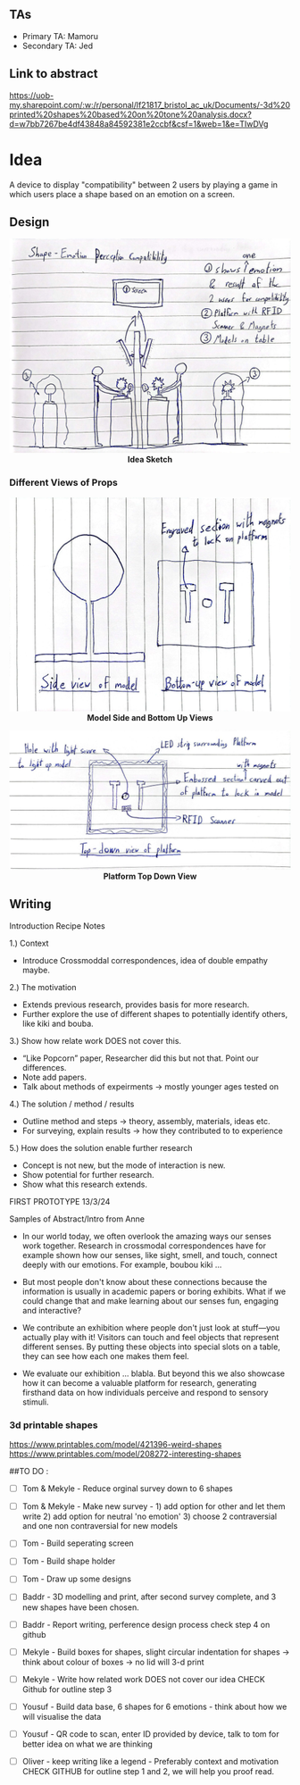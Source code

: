 ## TAs ##
- Primary TA: Mamoru
- Secondary TA: Jed

## Link to abstract
https://uob-my.sharepoint.com/:w:/r/personal/lf21817_bristol_ac_uk/Documents/-3d%20printed%20shapes%20based%20on%20tone%20analysis.docx?d=w7bb7267be4df43848a84592381e2ccbf&csf=1&web=1&e=TIwDVg


# Idea
A device to display "compatibility" between 2 users by playing a game in which users place a shape based on an emotion on a screen.

## Design
<p align="center">
  <img src="https://github.com/UoB-Interactive-Devices/ID24-TeamD/blob/main/Sketches/Idea.jpeg" />
   <b>Idea Sketch</b>
</p>

### Different Views of Props
<p align="center">
  <img src="https://github.com/UoB-Interactive-Devices/ID24-TeamD/blob/main/Sketches/Model%20Views.jpeg" />
   <b>Model Side and Bottom Up Views</b>
</p>

<p align="center">
  <img src="https://github.com/UoB-Interactive-Devices/ID24-TeamD/blob/main/Sketches/Platform%20View.jpeg" />
   <b>Platform Top Down View</b>
</p>

## Writing

Introduction Recipe Notes

1.)	Context
-	Introduce Crossmoddal correspondences, idea of double empathy maybe.
   
2.)	The motivation
-	Extends previous research, provides basis for more research.
-	Further explore the use of different shapes to potentially identify others, like kiki and bouba.
  
3.)	Show how relate work DOES not cover this.
-	“Like Popcorn” paper, Researcher did this but not that. Point our differences.
-	Note add papers.
-	Talk about methods of expeirments -> mostly younger ages tested on
  
4.)	The solution / method / results
-	Outline method and steps -> theory, assembly, materials, ideas etc.
-	For surveying, explain results -> how they contributed to to experience

5.)	How does the solution enable further research
-	Concept is not new, but the mode of interaction is new.
-	Show potential for further research.
-	Show what this research extends. 


FIRST PROTOTYPE 13/3/24


Samples of Abstract/Intro from Anne

- In our world today, we often overlook the amazing ways our senses work together. Research in crossmodal correspondences have for example shown how our senses, like sight, smell, and touch, connect deeply with our emotions. For example, boubou kiki ...
 
- But most people don't know about these connections because the information is usually in academic papers or boring exhibits. What if we could change that and make learning about our senses fun, engaging and interactive?
 
- We contribute an exhibition where people don't just look at stuff—you actually play with it! Visitors can touch and feel objects that represent different senses. By putting these objects into special slots on a table, they can see how each one makes them feel.
 
- We evaluate our exhibition ... blabla. But beyond this we also showcase how it can become a valuable platform for research, generating firsthand data on how individuals perceive and respond to sensory stimuli.
### 3d printable shapes 
https://www.printables.com/model/421396-weird-shapes
https://www.printables.com/model/208272-interesting-shapes


##TO DO :
- [ ] Tom & Mekyle  - Reduce orginal survey down to 6 shapes
- [ ] Tom & Mekyle - Make new survey - 1) add option for other and let them write 2) add option for neutral 'no emotion' 3) choose 2 contraversial and one non contraversial for new models
- [ ] Tom - Build seperating screen
- [ ] Tom - Build shape holder
- [ ] Tom - Draw up some designs
      
- [ ] Baddr - 3D modelling and print, after second survey complete, and 3 new shapes have been chosen.
- [ ] Baddr - Report writing, perference design process check step 4 on github

- [ ] Mekyle - Build boxes for shapes, slight circular indentation for shapes -> think about colour of boxes -> no lid will 3-d print
- [ ] Mekyle - Write how related work DOES not cover our idea CHECK Github for outline step 3 


- [ ] Yousuf - Build data base, 6 shapes for 6 emotions - think about how we will visualise the data
- [ ] Yousuf - QR code to scan, enter ID provided by device, talk to tom for better idea on what we are thinking
  
- [ ] Oliver - keep writing like a legend - Preferably context and motivation CHECK GITHUB for outline step 1 and 2, we will help you proof read.


